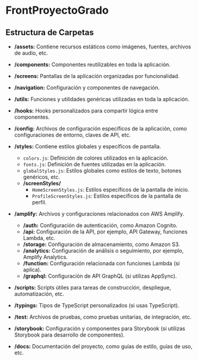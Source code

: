 # FrontProyectoGrado

## Estructura de Carpetas

- **/assets:** Contiene recursos estáticos como imágenes, fuentes, archivos de audio, etc.

- **/components:** Componentes reutilizables en toda la aplicación.

- **/screens:** Pantallas de la aplicación organizadas por funcionalidad.

- **/navigation:** Configuración y componentes de navegación.

- **/utils:** Funciones y utilidades genéricas utilizadas en toda la aplicación.

- **/hooks:** Hooks personalizados para compartir lógica entre componentes.

- **/config:** Archivos de configuración específicos de la aplicación, como configuraciones de entorno, claves de API, etc.

- **/styles:** Contiene estilos globales y específicos de pantalla.
  - `colors.js`: Definición de colores utilizados en la aplicación.
  - `fonts.js`: Definición de fuentes utilizadas en la aplicación.
  - `globalStyles.js`: Estilos globales como estilos de texto, botones genéricos, etc.
  - **/screenStyles/**
    - `HomeScreenStyles.js`: Estilos específicos de la pantalla de inicio.
    - `ProfileScreenStyles.js`: Estilos específicos de la pantalla de perfil.

- **/amplify:** Archivos y configuraciones relacionados con AWS Amplify.
  - **/auth:** Configuración de autenticación, como Amazon Cognito.
  - **/api:** Configuración de la API, por ejemplo, API Gateway, funciones Lambda, etc.
  - **/storage:** Configuración de almacenamiento, como Amazon S3.
  - **/analytics:** Configuración de análisis o seguimiento, por ejemplo, Amplify Analytics.
  - **/function:** Configuración relacionada con funciones Lambda (si aplica).
  - **/graphql:** Configuración de API GraphQL (si utilizas AppSync).

- **/scripts:** Scripts útiles para tareas de construcción, despliegue, automatización, etc.

- **/typings:** Tipos de TypeScript personalizados (si usas TypeScript).

- **/test:** Archivos de pruebas, como pruebas unitarias, de integración, etc.

- **/storybook:** Configuración y componentes para Storybook (si utilizas Storybook para desarrollo de componentes).

- **/docs:** Documentación del proyecto, como guías de estilo, guías de uso, etc.

